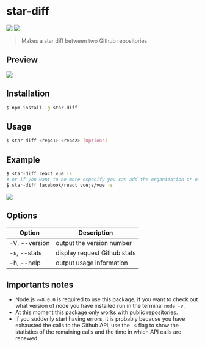 # star-diff
[<img src="https://img.shields.io/npm/dt/star-diff.svg">](https://www.npmjs.com/package/star-diff)
[<img src="https://img.shields.io/npm/v/star-diff.svg">](https://www.npmjs.com/package/star-diff)
> Makes a star diff between two Github repositories

## Preview

![](https://i.imgur.com/3KSah2V.png)

## Installation

```bash
$ npm install -g star-diff
```

## Usage

```bash
$ star-diff <repo1> <repo2> [Options]
```

## Example

```bash
$ star-diff react vue -s
# or if you want to be more especify you can add the organization or owner of the repository
$ star-diff facebook/react vuejs/vue -s
```

![](https://i.imgur.com/vsn2EPW.png)

## Options

<table>
    <thead>
        <tr>
            <th>Option</th>
            <th>Description</th>
        </tr>
    </thead>
    <tbody>
        <tbody>
            <tr>
                <td>-V, --version</td>
                <td>output the version number</td>
            </tr>
             <tr>
                <td>-s, --stats</td>
                <td>display request Github stats</td>
            </tr>
             <tr>
                <td>-h, --help</td>
                <td>output usage information</td>
            </tr>
        </tbody>
    </tbody>
</table>

## Importants notes

* Node.js `>=8.0.0` is required to use this package, if you want to check out what version of node you have installed run in the terminal `node -v`.
* At this moment this package only works with public repositories.
* If you suddenly start having errors, it is probably because you have exhausted the calls to the Github API, use the `-s` flag to show the statistics of the remaining calls and the time in which API calls are renewed.
